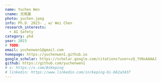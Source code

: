 ```yaml
---
name: Yuchen Wen
cname: 文雨晨
photo: yuchen.jpeg
info: Ph.D. 2023- , w/ Wei Chen
research_interests:
  - AI Safety
category: phd
year: 2023
# TODO:
email: yuchenwen1@gmail.com
homepage: https://yuchenwen1.github.io
google_scholar: https://scholar.google.com/citations?user=zQ_7VNsAAAAJ
github: https://github.com/yuchenwen1
# x: https://x.com/BiKeping
# linkedin: https://www.linkedin.com/in/keping-bi-b62a3437
---
```

